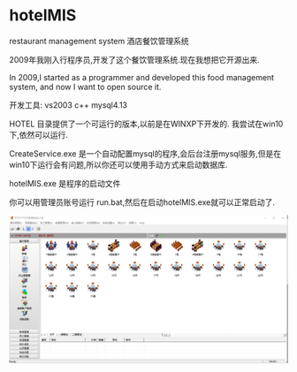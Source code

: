 # hotelMIS
restaurant management system   酒店餐饮管理系统

2009年我刚入行程序员,开发了这个餐饮管理系统.现在我想把它开源出来.

In 2009,I started as a programmer and developed this food management system, and now I want to open source it.

开发工具:
   vs2003 c++  mysql4.13

HOTEL 目录提供了一个可运行的版本,以前是在WINXP下开发的. 我尝试在win10下,依然可以运行.   

CreateService.exe 是一个自动配置mysql的程序,会后台注册mysql服务,但是在win10下运行会有问题,所以你还可以使用手动方式来启动数据库.

hotelMIS.exe 是程序的启动文件  

你可以用管理员账号运行 run.bat,然后在启动hotelMIS.exe就可以正常启动了.  

![main_ui](https://github.com/imxingquan/hotelMIS/blob/master/HOTEL/main_1.png)








